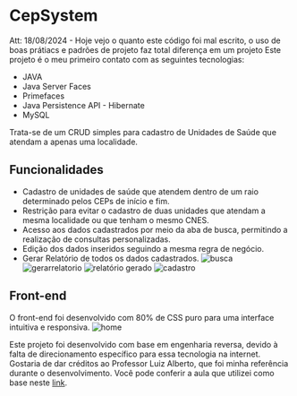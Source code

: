 # CepSystem


Att: 18/08/2024 - Hoje vejo o quanto este código foi mal escrito, o uso de boas prátiacs e padrões de projeto faz total diferença em um projeto
Este projeto é o meu primeiro contato com as seguintes tecnologias:

- JAVA
- Java Server Faces
- Primefaces
- Java Persistence API - Hibernate
- MySQL

Trata-se de um CRUD simples para cadastro de Unidades de Saúde que atendam a apenas uma localidade.

## Funcionalidades

- Cadastro de unidades de saúde que atendem dentro de um raio determinado pelos CEPs de início e fim.
- Restrição para evitar o cadastro de duas unidades que atendam a mesma localidade ou que tenham o mesmo CNES.
- Acesso aos dados cadastrados por meio da aba de busca, permitindo a realização de consultas personalizadas.
- Edição dos dados inseridos seguindo a mesma regra de negócio.
- Gerar Relatório de todos os dados cadastrados.
![busca](https://github.com/JunynBoy/CRUD_CepSystem/assets/103968839/0487cc2d-f072-4513-a48e-59ccf4f59042)
![gerarrelatorio](https://github.com/JunynBoy/CRUD_CepSystem/assets/103968839/f7b68082-11d3-45b3-a0f2-28a9a3020710)
![relatório gerado](https://github.com/JunynBoy/CRUD_CepSystem/assets/103968839/c7998062-4a5a-4f7c-b7af-909b93958e85)
![cadastro](https://github.com/JunynBoy/CRUD_CepSystem/assets/103968839/ebf81b45-a7f6-4b6b-bbfb-8ee3437cba2c)



## Front-end

O front-end foi desenvolvido com 80% de CSS puro para uma interface intuitiva e responsiva.
![home](https://github.com/JunynBoy/CRUD_CepSystem/assets/103968839/2330fa0f-c7ee-4cb4-8234-d72c1e78b802)


Este projeto foi desenvolvido com base em engenharia reversa, devido à falta de direcionamento específico para essa tecnologia na internet. Gostaria de dar créditos ao Professor Luiz Alberto, que foi minha referência durante o desenvolvimento. Você pode conferir a aula que utilizei como base neste [link](https://www.youtube.com/playlist?list=PLnOrFdw5rkTyj3km618OLh5nCatSELRFh).
